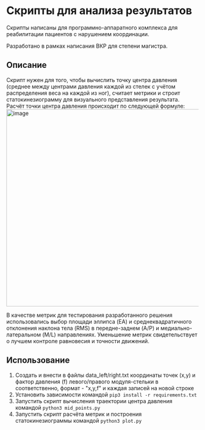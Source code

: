 # Скрипты для анализа результатов
Скрипты написаны для программно-аппаратного комплекса для реабилитации пациентов с нарушением координации.

Разработано в рамках написания ВКР для степени магистра.

## Описание
Скрипт нужен для того, чтобы вычислить точку центра давления (среднее между центрами давления каждой из стелек с учётом распределения веса на каждой из ног), считает метрики и строит статокинезиограмму для визуального представления результата.
Расчёт точки центра давления происходит по следующей формуле:
<img width="516" alt="image" src="https://github.com/KostarevVI/smart-foot-data-analysis/assets/22761161/29bd7637-dd6f-40ef-8409-aeba6be68678">

В качестве метрик для тестирования разработанного решения использовались выбор площади эллипса (EA) и среднеквадратичного отклонения наклона тела (RMS) в передне-заднем (A/P) и медиально-латеральном (M/L) направлениях. Уменьшение метрик  свидетельствует о лучшем контроле равновесия и точности движений.

## Использование
1. Создать и внести в файлы data_left/right.txt координаты точек (x,y) и фактор давления (f) левого/правого модуля-стельки в соответственно, формат - "x,y,f" и каждая записей на новой строке
2. Установить зависимости командой `pip3 install -r requirements.txt`
3. Запустить скрипт вычисления траектории центра давления командой `python3 mid_points.py`
4. Запустить скрипт расчёта метрик и построения статокинезиограммы командой `python3 plot.py`
